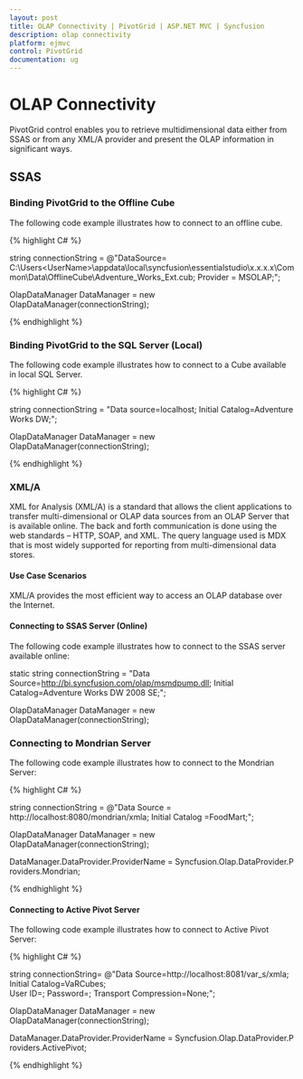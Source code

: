```yaml
---
layout: post
title: OLAP Connectivity | PivotGrid | ASP.NET MVC | Syncfusion
description: olap connectivity 
platform: ejmvc
control: PivotGrid
documentation: ug
---
```


# OLAP Connectivity 

PivotGrid control enables you to retrieve multidimensional data either from SSAS or from any XML/A provider and present the OLAP information in significant ways.

## SSAS

### Binding PivotGrid to the Offline Cube

The following code example illustrates how to connect to an offline cube.

{% highlight C# %}

string connectionString = @"DataSource= C:\Users\<UserName>\appdata\local\syncfusion\essentialstudio\x.x.x.x\Common\Data\OfflineCube\Adventure_Works_Ext.cub; Provider = MSOLAP;";

OlapDataManager DataManager = new OlapDataManager(connectionString);

{% endhighlight %}

### Binding PivotGrid to the SQL Server (Local)

The following code example illustrates how to connect to a Cube available in local SQL Server.

{% highlight C# %}

string connectionString = "Data source=localhost; Initial Catalog=Adventure Works DW;";

OlapDataManager DataManager = new OlapDataManager(connectionString);

{% endhighlight %}



### XML/A

XML for Analysis (XML/A) is a standard that allows the client applications to transfer multi-dimensional or OLAP data sources from an OLAP Server that is available online. The back and forth communication is done using the web standards – HTTP, SOAP, and XML. The query language used is MDX that is most widely supported for reporting from multi-dimensional data stores.

#### Use Case Scenarios

XML/A provides the most efficient way to access an OLAP database over the Internet.

#### Connecting to SSAS Server (Online)

The following code example illustrates how to connect to the SSAS server available online:


static string connectionString = "Data Source=http://bi.syncfusion.com/olap/msmdpump.dll; Initial Catalog=Adventure Works DW 2008 SE;";   

OlapDataManager DataManager = new OlapDataManager(connectionString);



### Connecting to Mondrian Server

The following code example illustrates how to connect to the Mondrian Server:

{% highlight C# %}

string connectionString = @"Data Source = http://localhost:8080/mondrian/xmla; Initial Catalog =FoodMart;";

OlapDataManager DataManager = new OlapDataManager(connectionString);

DataManager.DataProvider.ProviderName = Syncfusion.Olap.DataProvider.Providers.Mondrian; 

{% endhighlight %}

#### Connecting to Active Pivot Server

The following code example illustrates how to connect to Active Pivot Server:

{% highlight C# %}

string connectionString= @"Data Source=http://localhost:8081/var_s/xmla;  Initial Catalog=VaRCubes; User ID=; Password=; Transport Compression=None;";

OlapDataManager DataManager = new OlapDataManager(connectionString);

DataManager.DataProvider.ProviderName = Syncfusion.Olap.DataProvider.Providers.ActivePivot;


{% endhighlight %}
